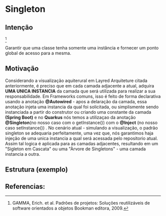 # Singleton  


## Intenção

[^GAMMA]

Garantir que uma classe tenha somente uma instância e fornecer um ponto global de acesso para a mesma.

## Motivação 

Considerando a visualização aquiterural em Layred Arquiteture citada anteriormente, é preciso que em cada camada adjacente a atual, adquira **UMA UNICA INSTANCIA** da camada que será utilizada para realizar a sua responsabilidade. Em Frameworks comuns, isso é feito de forma declarativa usando a anotação **@Autowired** - apos a delaração da camada, essa anotação injeta uma instancia da qual foi solicitada, ou simplismente sendo instanciada a partir do construtor ou criando uma constante da camada **(Spring Boot)** e no **Quarkus** nós temos a utilizaçao da anotação **@Singleton**(no nosso caso com o getInstance()) com o **@Inject** (no nosso caso setInstance()) . No cenário atual - simulando a visualização, o padrão singleton se adequaria perfeitamente, uma vez que, nós garantimos haja injeção de uma unica instancia a qual será acessada pelo repositorio atual. Assim tal logica é aplicada para as camadas adjacentes, resultando em um "Sigleton em Cascata" ou uma "Àrvore de Singletons" - uma camada instancia a outra.


## Estrutura (exemplo)

## Referencias:

[^GAMMA]: GAMMA, Erich. et al. Padrões de projetos: Soluções reutilizáveis de software orientados a objetos Bookman editora, 2009.
